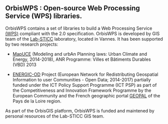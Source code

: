 ## OrbisWPS : Open-source Web Processing Service (WPS) libraries.


OrbisWPS contains a set of libraries to build a Web Processing Service [(WPS)](http://www.opengeospatial.org/standards/wps) compliant with the 2.0 specification.
OrbisWPS is developed by GIS team of the  [Lab-STICC](http://www.lab-sticc.fr/en/index/) laboratory, located in Vannes.
It has been supported by two research projects:

- [MapUCE](http://www.agence-nationale-recherche.fr/?Projet=ANR-13-VBDU-0004) (Modeling and urbAn Planning laws: Urban Climate and Energy, 2014-2018),  ANR Programme: Villes et Bâtiments Durables (VBD) 2013

- [ENERGIC-OD](https://www.energic-od.eu/) Project (European Network for Redistributing Geospatial Information to user Communities - Open Data; 2014-2017) partially funded under the ICT Policy Support Programme (ICT PSP) as part of the Competitiveness and Innovation Framework Programme by the European Community and the French geographic portal [GEOPAL](http://www.geopal.org) of the Pays de la Loire region.

As part of the OrbisGIS platform, OrbisWPS is funded and maintened by personal resources of the Lab-STICC GIS team.
